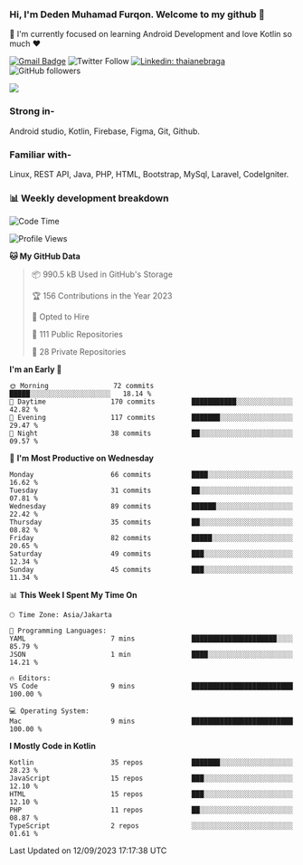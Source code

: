 ### Hi, I'm Deden Muhamad Furqon. Welcome to my github 👋

<!--
**furqoncreative/furqoncreative** is a ✨ _special_ ✨ repository because its `README.md` (this file) appears on your GitHub profile.

Here are some ideas to get you started:

- 🔭 I’m currently working on ...
- 👯 I’m looking to collaborate on ...
- 🤔 I’m looking for help with ...
- 💬 Ask me about ...
- 📫 How to reach me: ...
- 😄 Pronouns: ...
- ⚡ Fun fact: ...
-->

  🌱 I'm currently focused on learning Android Development and love Kotlin so much ❤ 

[![Gmail Badge](https://img.shields.io/badge/-furqoncreative24@gmail.com-c14438?style=flat-square&logo=Gmail&logoColor=white&link=mailto:furqoncreative24@gmail.com)](mailto:furqoncreative24@gmail.com)
![Twitter Follow](https://img.shields.io/twitter/follow/furqoncreative?label=Follow)
[![Linkedin: thaianebraga](https://img.shields.io/badge/-Deden_Muhamad_Furqon-blue?style=flat-square&logo=Linkedin&logoColor=white&link=https://www.linkedin.com/in/anmol-p-singh/)](https://www.linkedin.com/in/furqoncreative/)
![GitHub followers](https://img.shields.io/github/followers/furqoncreative?label=Follow&style=social)

<img src="https://github-readme-stats.sera5-dev.vercel.app/api?username=furqoncreative&hide=stars&show_icons=true&count_private=true&include_all_commits=true&title_color=#008080&icon_color=#008080&hide_border=true" width="">

### Strong in-

Android studio, Kotlin, Firebase, Figma, Git, Github.

### Familiar with-
Linux, REST API, Java, PHP, HTML, Bootstrap, MySql, Laravel, CodeIgniter.

### 📊 Weekly development breakdown

<!--START_SECTION:waka-->
![Code Time](http://img.shields.io/badge/Code%20Time-1%2C291%20hrs%2052%20mins-blue)

![Profile Views](http://img.shields.io/badge/Profile%20Views-0-blue)

**🐱 My GitHub Data** 

> 📦 990.5 kB Used in GitHub's Storage 
 > 
> 🏆 156 Contributions in the Year 2023
 > 
> 💼 Opted to Hire
 > 
> 📜 111 Public Repositories 
 > 
> 🔑 28 Private Repositories 
 > 
**I'm an Early 🐤** 

```text
🌞 Morning                72 commits          █████░░░░░░░░░░░░░░░░░░░░   18.14 % 
🌆 Daytime                170 commits         ███████████░░░░░░░░░░░░░░   42.82 % 
🌃 Evening                117 commits         ███████░░░░░░░░░░░░░░░░░░   29.47 % 
🌙 Night                  38 commits          ██░░░░░░░░░░░░░░░░░░░░░░░   09.57 % 
```
📅 **I'm Most Productive on Wednesday** 

```text
Monday                   66 commits          ████░░░░░░░░░░░░░░░░░░░░░   16.62 % 
Tuesday                  31 commits          ██░░░░░░░░░░░░░░░░░░░░░░░   07.81 % 
Wednesday                89 commits          ██████░░░░░░░░░░░░░░░░░░░   22.42 % 
Thursday                 35 commits          ██░░░░░░░░░░░░░░░░░░░░░░░   08.82 % 
Friday                   82 commits          █████░░░░░░░░░░░░░░░░░░░░   20.65 % 
Saturday                 49 commits          ███░░░░░░░░░░░░░░░░░░░░░░   12.34 % 
Sunday                   45 commits          ███░░░░░░░░░░░░░░░░░░░░░░   11.34 % 
```


📊 **This Week I Spent My Time On** 

```text
🕑︎ Time Zone: Asia/Jakarta

💬 Programming Languages: 
YAML                     7 mins              █████████████████████░░░░   85.79 % 
JSON                     1 min               ████░░░░░░░░░░░░░░░░░░░░░   14.21 % 

🔥 Editors: 
VS Code                  9 mins              █████████████████████████   100.00 % 

💻 Operating System: 
Mac                      9 mins              █████████████████████████   100.00 % 
```

**I Mostly Code in Kotlin** 

```text
Kotlin                   35 repos            ███████░░░░░░░░░░░░░░░░░░   28.23 % 
JavaScript               15 repos            ███░░░░░░░░░░░░░░░░░░░░░░   12.10 % 
HTML                     15 repos            ███░░░░░░░░░░░░░░░░░░░░░░   12.10 % 
PHP                      11 repos            ██░░░░░░░░░░░░░░░░░░░░░░░   08.87 % 
TypeScript               2 repos             ░░░░░░░░░░░░░░░░░░░░░░░░░   01.61 % 
```




 Last Updated on 12/09/2023 17:17:38 UTC
<!--END_SECTION:waka-->
